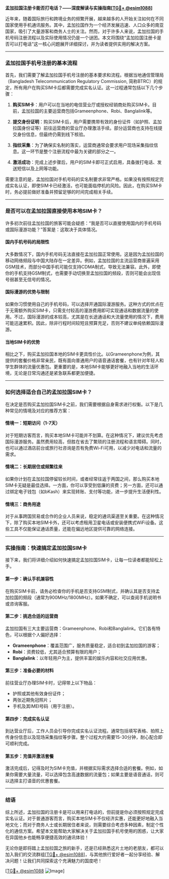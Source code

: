 **孟加拉国注册卡能否打电话？——深度解读与实操指南[[TG💪+ @esim1088](https://t.me/s/esim1088)]**

近年来，随着国际旅行和跨境业务的频繁开展，越来越多的人开始关注如何在不同国家使用手机通讯服务。其中，孟加拉国作为一个经济发展迅速、人口众多的南亚国家，吸引了大量游客和商务人士的关注。然而，对于许多人来说，孟加拉国的手机号码注册流程以及实际使用情况仍是一个谜团。本文将围绕“孟加拉国注册卡是否可以打电话”这一核心问题展开详细探讨，并为读者提供实用的解决方案。

---

### 孟加拉国手机号注册的基本流程

首先，我们需要了解孟加拉国手机号注册的基本要求和流程。根据当地通信管理局（Bangladesh Telecommunication Regulatory Commission, 简称BTRC）的规定，所有用户在购买SIM卡后都需要完成实名认证。这一过程通常包括以下几个步骤：

1. **购买SIM卡**：用户可以在当地的电信营业厅或授权经销商处购买SIM卡。目前，孟加拉国的主要运营商包括Grameenphone、Robi、Banglalink等。
   
2. **提交身份证明**：购买SIM卡后，用户需要携带有效的身份证件（如护照、孟加拉国身份证等）前往运营商的营业厅办理激活手续。部分运营商也支持在线提交身份信息，但最终仍需到线下核验。

3. **指纹采集**：为了确保实名制的落实，运营商通常会要求用户现场采集指纹信息。这一环节是整个注册流程中最为关键的部分之一。

4. **激活成功**：完成上述步骤后，用户的SIM卡即可正式启用，具备拨打电话、发送短信以及上网等功能。

需要注意的是，孟加拉国对手机号码的实名制要求非常严格。如果没有按照规定完成实名认证，即使SIM卡已经激活，也可能面临停机的风险。因此，在购买SIM卡时，务必提前做好准备并预留足够的时间完成相关手续。

---

### 是否可以在孟加拉国直接使用本地SIM卡？

许多初次前往孟加拉国的旅客可能会疑惑：“我是否可以直接使用国内的手机号码或国际漫游功能？”答案是：这取决于具体情况。

#### 国内手机号码的局限性

大多数情况下，国内手机号码无法直接在孟加拉国正常使用。这是因为孟加拉国的移动网络频段与中国大陆存在一定差异。例如，孟加拉国的主流运营商普遍采用GSM技术，而部分中国手机可能仅支持CDMA制式，导致无法兼容。此外，即使你的手机支持GSM制式，也需要手动切换至孟加拉国的频段，否则可能会出现信号弱甚至无信号的情况。

#### 国际漫游的优势与限制

如果你习惯使用自己的手机号码，可以选择开通国际漫游服务。这种方式的优点在于无需额外购买SIM卡，只需支付较高的漫游费用即可实现通话和数据流量的使用。不过，国际漫游的成本较高，尤其是在长途通话和大流量使用的情况下，费用可能迅速累积。因此，除非行程时间较短且预算充足，否则不建议单纯依赖国际漫游。

#### 当地SIM卡的优势

相比之下，购买孟加拉国本地的SIM卡更具性价比。以Grameenphone为例，其提供的套餐价格非常亲民，既有面向普通用户的语音通话套餐，也有针对年轻人和学生群体的流量优惠包。更重要的是，本地SIM卡能够更好地融入当地的生活环境，无论是日常沟通还是紧急联系都更加便捷。

---

### 如何选择适合自己的孟加拉国SIM卡？

在决定是否购买孟加拉国SIM卡之前，我们需要根据自身需求进行权衡。以下是几种常见的情境及对应的推荐方案：

#### 情境一：短期访问（1-7天）

对于短期访客而言，购买本地SIM卡可能并不划算。在这种情况下，建议优先考虑国际漫游服务。虽然费用较高，但胜在省去了繁琐的注册流程和语言障碍。同时，也可以通过酒店前台或旅行社咨询是否有免费Wi-Fi可用，以减少对电话和流量的需求。

#### 情境二：长期居住或频繁往来

如果你计划在孟加拉国停留较长时间，或者经常往返于两国之间，那么购买本地SIM卡无疑是最佳选择。一方面，你可以享受到低廉的资费；另一方面，还可以通过绑定电子钱包（如bKash）来实现转账、支付等功能，进一步提升生活便利性。

#### 情境三：商务用途

对于从事跨国贸易或合作的企业人员来说，稳定的通讯渠道至关重要。在这种情况下，除了购买本地SIM卡外，还可以考虑租用卫星电话或安装便携式WiFi设备。这些工具不仅能保证通话质量，还能在偏远地区提供可靠的网络连接。

---

### 实操指南：快速搞定孟加拉国SIM卡

接下来，我们将详细介绍如何快速搞定孟加拉国SIM卡，让每一位读者都能轻松上手。

#### 第一步：确认手机兼容性

在购买SIM卡前，请务必检查你的手机是否支持GSM制式，并确认其是否支持孟加拉国的频段（通常为900MHz/1800MHz）。如果不确定，可以查阅手机说明书或咨询客服。

#### 第二步：挑选合适的运营商

孟加拉国有三大主要运营商：Grameenphone、Robi和Banglalink。它们各有特色，可以根据个人偏好选择：

- **Grameenphone**：覆盖范围广，服务质量稳定，适合初到孟加拉国的游客；
- **Robi**：资费较低，尤其适合预算有限的用户；
- **Banglalink**：以年轻用户为主，提供丰富的娱乐内容和社交应用优惠。

#### 第三步：准备必要的材料

前往营业厅办理SIM卡时，记得带上以下物品：
- 护照或其他有效身份证件；
- 两张近期免冠照片；
- 手机及其IMEI号码（用于注册）。

#### 第四步：完成实名认证

到达营业厅后，工作人员会引导你完成实名认证流程。通常包括填写表格、拍照上传身份信息以及现场采集指纹等步骤。整个过程大约需要15-30分钟，耐心配合即可顺利完成。

#### 第五步：充值并激活套餐

激活完成后，记得及时为SIM卡充值，并根据实际需求选择合适的套餐。例如，如果你需要大量流量，可以选择包含高速数据的流量包；如果主要是语音通话，则可以选择主打语音的优惠套餐。

---

### 结语

综上所述，孟加拉国的注册卡是可以用来打电话的，但前提是你必须按照规定完成实名认证。对于普通游客而言，购买本地SIM卡不仅经济实惠，还能更好地融入当地文化；而对于商务人士或长期居住者来说，则需要综合考虑多种因素，制定个性化的通信方案。希望本文能帮助大家解决关于孟加拉国手机号使用的困惑，让大家在异国他乡也能畅享便捷高效的通讯体验！

无论你是即将踏上孟加拉国之旅的新手，还是已经熟悉这片土地的老朋友，都可以加入我们的交流群组[[TG💪+ @esim1088](https://t.me/s/esim1088)]，与其他旅行爱好者一起分享经验、解决问题！让我们共同探索这个充满魅力的国度吧！

[[TG💪+ @esim1088](https://t.me/s/esim1088) ![Image](https://i.postimg.cc/4NQfJmqS/Snipaste-2025-05-13-00-14-12.png)]